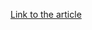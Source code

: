 [Link to the article](https://thehackernews.com/2025/08/webinar-why-top-teams-are-prioritizing.html)

